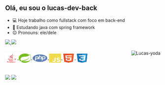 ## Olá, eu sou o lucas-dev-back

- 💻 Hoje trabalho como fullstack com foco em back-end
- 🌱 Estudando java com spring framework
- 😉 Pronouns: ele/dele

<div>
  <a href="https://github.com/Lucas-dev-back">
  <img height="180em" src="https://github-readme-stats.vercel.app/api?username=lucas-dev-back&show_icons=true&theme=omni&include_all_commits=true&count_private=true"/>
  <img height="180em" src="https://github-readme-stats.vercel.app/api/top-langs/?username=lucas-dev-back&layout=compact&langs_count=7&theme=omni"/>
</div>
  
<div style="display: inline_block"><br>
  <img align="center" alt="Lucas-Java" height="30" width="40" src="https://raw.githubusercontent.com/devicons/devicon/master/icons/java/java-plain.svg">
  <img align="center" alt="Lucas-Spring" height="30" width="40" src="https://raw.githubusercontent.com/devicons/devicon/master/icons/spring/spring-original.svg">
  <img align="center" alt="Lucas-php" height="50" width="50" src="https://raw.githubusercontent.com/devicons/devicon/master/icons/php/php-plain.svg">
  <img align="center" alt="Lucas-Js" height="30" width="40" src="https://raw.githubusercontent.com/devicons/devicon/master/icons/javascript/javascript-plain.svg">
  <img align="center" alt="Lucas-HTML" height="30" width="40" src="https://raw.githubusercontent.com/devicons/devicon/master/icons/html5/html5-original.svg">
  <img align="center" alt="Lucas-CSS" height="30" width="40" src="https://raw.githubusercontent.com/devicons/devicon/master/icons/css3/css3-original.svg">
  <img align="right" alt="Lucas-yoda" src="https://cdn.discordapp.com/attachments/795358919417397249/825430589581688872/hi.gif">
</div>
 
##
  
<div> 
 <a href="https://discord.com/channel/690008861771694127" target="_blank"><img src="https://img.shields.io/badge/Discord-7289DA?style=for-the-badge&logo=discord&logoColor=white" target="_blank"/></a> 
  <a href = "mailto:lucas.jdev1@gmail.com"><img src="https://img.shields.io/badge/Gmail-D14836?style=for-the-badge&logo=gmail&logoColor=white" target="_blank"/></a>
</div>
